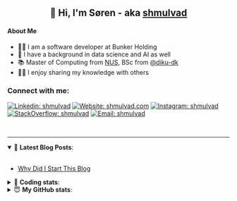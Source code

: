 <h2 align="center">
	👋 Hi, I'm Søren - aka <a href="https://shmulvad.com">shmulvad</a>
</h2>

#### About Me
- 👨‍💻 I am a software developer at Bunker Holding
- 🤖 I have a background in data science and AI as well
- 📚 Master of Computing from [NUS], BSc from [@diku-dk]
- 👨‍🏫 I enjoy sharing my knowledge with others

### Connect with me:

[![Linkedin: shmulvad](https://img.shields.io/badge/shmulvad-blue?style=flat&logo=Linkedin&logoColor=white)][linkedin]
[![Website: shmulvad.com](https://img.shields.io/badge/shmulvad.com-47CCCC?&style=flat&logo=Google-Chrome&logoColor=white)][website]
[![Instagram: shmulvad](https://img.shields.io/badge/-@shmulvad-purple?style=flat&logo=Instagram&logoColor=white)][instagram]
[![StackOverflow: shmulvad](https://img.shields.io/badge/shmulvad-FE7A16?style=flat&logo=stack-overflow&logoColor=white)][stackOverflow]
[![Email: shmulvad](https://img.shields.io/badge/shmulvad-D14836?style=flat&logo=gmail&logoColor=white)][mail]

<br />

---

<details open>
 <summary>📕 <b>Latest Blog Posts</b>: </summary>

<br>

<!-- BLOG-POST-LIST:START -->
- [Why Did I Start This Blog](https://shmulvad.com/blog/why-did-start-this-blog)
<!-- BLOG-POST-LIST:END -->

</details>

<!-- --- -->

<details>
 <summary>🤖 <b>Coding stats</b>: </summary>

<br>

NOTE: Doesn't track coding at work.

<!--START_SECTION:waka-->
![Code Time](http://img.shields.io/badge/Code%20Time-3%2C091%20hrs%2043%20mins-blue)

**I'm an Early 🐤** 

```text
🌞 Morning                1872 commits        ███████░░░░░░░░░░░░░░░░░░   26.92 % 
🌆 Daytime                2841 commits        ██████████░░░░░░░░░░░░░░░   40.85 % 
🌃 Evening                1574 commits        ██████░░░░░░░░░░░░░░░░░░░   22.63 % 
🌙 Night                  668 commits         ██░░░░░░░░░░░░░░░░░░░░░░░   09.60 % 
```


📊 **This Week I Spent My Time On** 

```text
💬 Programming Languages: 
Python                   4 hrs 52 mins       ████████████░░░░░░░░░░░░░   49.09 % 
Other                    2 hrs 26 mins       ██████░░░░░░░░░░░░░░░░░░░   24.63 % 
TypeScript               1 hr 39 mins        ████░░░░░░░░░░░░░░░░░░░░░   16.68 % 
Bash                     16 mins             █░░░░░░░░░░░░░░░░░░░░░░░░   02.71 % 
TOML                     9 mins              ░░░░░░░░░░░░░░░░░░░░░░░░░   01.66 % 

🔥 Editors: 
VS Code                  7 hrs 33 mins       ███████████████████░░░░░░   76.18 % 
Zsh                      2 hrs 19 mins       ██████░░░░░░░░░░░░░░░░░░░   23.33 % 
Sublime Text             2 mins              ░░░░░░░░░░░░░░░░░░░░░░░░░   00.50 % 

🐱‍💻 Projects: 
km24-core                4 hrs 56 mins       ████████████░░░░░░░░░░░░░   49.77 % 
chr                      2 hrs 52 mins       ███████░░░░░░░░░░░░░░░░░░   28.87 % 
search_string            1 hr 50 mins        █████░░░░░░░░░░░░░░░░░░░░   18.53 % 
Terminal                 10 mins             ░░░░░░░░░░░░░░░░░░░░░░░░░   01.79 % 
company-scrapers         3 mins              ░░░░░░░░░░░░░░░░░░░░░░░░░   00.55 % 
```


 Last Updated on 15/03/2025 18:47:57 UTC
<!--END_SECTION:waka-->

</details>

<!-- --- -->

<details>
 <summary>😇 <b>My GitHub stats</b>: </summary>

<br>

<img align="left" alt="shmulvad's Github Stats" src="https://github-readme-stats.vercel.app/api?username=shmulvad&show_icons=true&hide_border=true" />

</details>



[website]: https://shmulvad.com
[linkedin]: https://linkedin.com/in/shmulvad
[instagram]: https://instagram.com/shmulvad
[stackOverflow]: https://stackoverflow.com/users/9248793/shmulvad
[mail]: mailto:shmulvad@gmail.com
[@diku-dk]: https://github.com/diku-dk
[github]: https://github.com/shmulvad
[NUS]: https://www.nus.edu.sg
